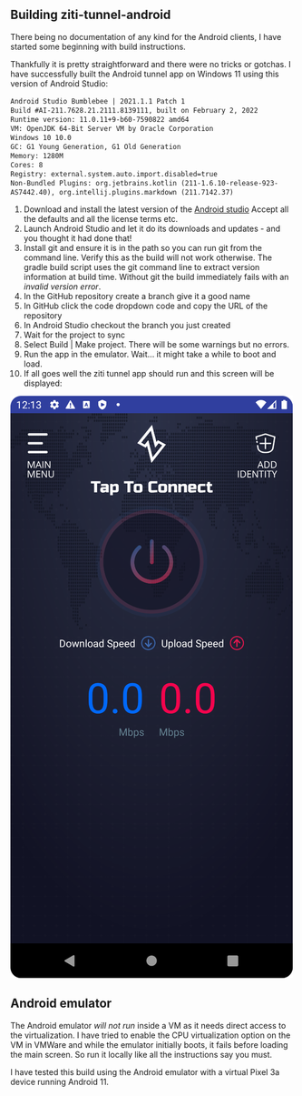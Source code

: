 ## Building ziti-tunnel-android
There being no documentation of any kind for the Android clients, I have started some beginning with build instructions.

Thankfully it is pretty straightforward and there were no tricks or gotchas. I have successfully built 
the Android tunnel app on Windows 11 using this version of Android Studio:

```
Android Studio Bumblebee | 2021.1.1 Patch 1
Build #AI-211.7628.21.2111.8139111, built on February 2, 2022
Runtime version: 11.0.11+9-b60-7590822 amd64
VM: OpenJDK 64-Bit Server VM by Oracle Corporation
Windows 10 10.0
GC: G1 Young Generation, G1 Old Generation
Memory: 1280M
Cores: 8
Registry: external.system.auto.import.disabled=true
Non-Bundled Plugins: org.jetbrains.kotlin (211-1.6.10-release-923-AS7442.40), org.intellij.plugins.markdown (211.7142.37)
```

1. Download and install the latest version of the [Android studio](https://https://developer.android.com/studio)
   Accept all the defaults and all the license terms etc. 
2. Launch Android Studio and let it do its downloads and updates - and you thought it had done that! 
3. Install git and ensure it is in the path so you can run git from the command line. 
   Verify this as the build will not work otherwise. 
   The gradle build script uses the git command line to extract version information at build time. 
   Without git the build immediately fails with an *invalid version error*.
4. In the GitHub repository create a branch give it a good name
5. In GitHub click the code dropdown code and copy the URL of the repository
5. In Android Studio checkout the branch you just created
6. Wait for the project to sync
7. Select Build | Make project. There will be some warnings but no errors.  
8. Run the app in the emulator. Wait... it might take a while to boot and load.
9. If all goes well the ziti tunnel app should run and this screen will be displayed:

![img.png](img.png)

## Android emulator
The Android emulator *will not run* inside a VM as it needs direct access to the virtualization.
I have tried to enable the CPU virtualization option on the VM in VMWare and while the emulator initially 
boots, it fails before loading the main screen. So run it locally like all the instructions say
you must. 

I have tested this build using the Android emulator with a virtual Pixel 3a device running Android 11.
